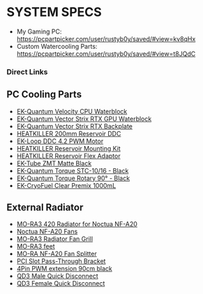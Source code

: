 # SYSTEM SPECS

- My Gaming PC: https://pcpartpicker.com/user/rustyb0y/saved/#view=kv8qHx
- Custom Watercooling Parts: https://pcpartpicker.com/user/rustyb0y/saved/#view=t8JQdC

### Direct Links

PC Cooling Parts
---------------------------------------------------
- [EK-Quantum Velocity CPU Waterblock](https://www.ekwb.com/shop/ek-velocity-copper-acetal)
- [EK-Quantum Vector Strix RTX  GPU Waterblock](https://www.ekwb.com/shop/ek-quantum-vector-strix-rtx-3080-3090-d-rgb-nickel-plexi)
- [EK-Quantum Vector Strix RTX Backplate](https://www.ekwb.com/shop/ek-quantum-vector-strix-rtx-3070-3080-3090-backplate-black)
- [HEATKILLER 200mm Reservoir DDC](https://shop.watercool.de/HEATKILLER-Tube-200-DDC-MP)
- [EK-Loop DDC 4.2 PWM Motor](https://www.ekwb.com/shop/ek-loop-ddc-4-2-pwm-motor)
- [HEATKILLER Reservoir Mounting Kit](https://shop.watercool.de/HEATKILLERZ-Tube-basic-mount)
- [HEATKILLER Reservoir Flex Adaptor](https://shop.watercool.de/HEATKILLERZ-Tube-120mm-Adapter-FLEX)
- [EK-Tube ZMT Matte Black](https://www.ekwb.com/shop/ek-tube-zmt-matte-black-15-9-9-5mm-3m-retail)
- [EK-Quantum Torque STC-10/16 - Black](https://www.ekwb.com/shop/ek-torque-stc-10-16-black)
- [EK-Quantum Torque Rotary 90° - Black](https://www.ekwb.com/shop/ek-torque-angled-90-black)
- [EK-CryoFuel Clear Premix 1000mL](https://www.ekwb.com/shop/ek-cryofuel-clear-premix-1000ml)

External Radiator
---------------------------------------------------
- [MO-RA3 420 Radiator for Noctua NF-A20](https://shop.watercool.de/MO-RA3-420-for-Noctua-NF-A20_1)
- [Noctua NF-A20 Fans](https://noctua.at/en/products/fan/nf-a20-pwm-chromax-black-swap)
- [MO-RA3 Radiator Fan Grill](https://shop.watercool.de/MO-RA3-420-Fan-Grill-Classic-black-high-version_1)
- [MO-RA3 feet](https://shop.watercool.de/MO-RA3-feet)
- [MO-RA NF-A20 Fan Splitter](https://shop.watercool.de/MO-RA-X-SPLITTER-FOR-NOCTUA-NF-A20_1)
- [PCI Slot Pass-Through Bracket](https://shop.watercool.de/PCI-Slot-Pass-Through-Bracket)
- [4Pin PWM extension 90cm black](https://shop.watercool.de/4Pin-PWM-extension-90cm-black_1)
- [QD3 Male Quick Disconnect](https://shop.watercool.de/QD3-Female-Quick-Disconnect-No-Spill-Coupling-Compression-for-10mm-x-16mm-3-8in-x-5-8in)
- [QD3 Female Quick Disconnect](https://shop.watercool.de/QD3-Female-Quick-Disconnect-No-Spill-Coupling-Compression-for-10mm-x-16mm-3-8in-x-5-8in)